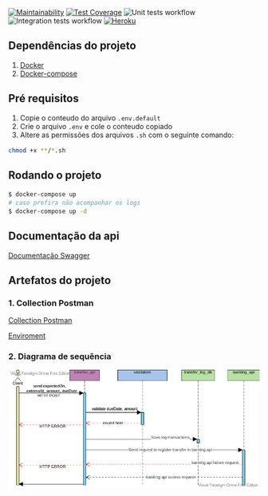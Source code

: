 [![Maintainability](https://api.codeclimate.com/v1/badges/f980de4300486c38bb00/maintainability)](https://codeclimate.com/github/Onnion/transfer/maintainability)
[![Test Coverage](https://api.codeclimate.com/v1/badges/f980de4300486c38bb00/test_coverage)](https://codeclimate.com/github/Onnion/transfer/test_coverage)
![Unit tests workflow](https://github.com/Onnion/transfer/actions/workflows/coverage.yml/badge.svg)
![Integration tests workflow](https://github.com/Onnion/transfer/actions/workflows/integration.yml/badge.svg)
[![Heroku](http://heroku-badge.herokuapp.com/?app=angularjs-crypto&style=flat&svg=1)](https://transfer-app-staging.herokuapp.com)

## Dependências do projeto
1. [Docker](https://www.digitalocean.com/community/tutorials/como-instalar-e-usar-o-docker-no-ubuntu-18-04-pt)
1. [Docker-compose](https://www.digitalocean.com/community/tutorials/how-to-install-docker-compose-on-ubuntu-18-04-pt)

## Pré requisitos
1. Copie o conteudo do arquivo `.env.default`
2. Crie o arquivo `.env` e cole o conteudo copiado
2. Altere as permissões dos arquivos `.sh` com o seguinte comando:
```bash
chmod +x **/*.sh
```
## Rodando o projeto
```bash
$ docker-compose up
# caso prefira não acompanhar os logs
$ docker-compose up -d
```
## Documentação da api
[Documentação Swagger](https://transfer-app-staging.herokuapp.com/api/doc/)

## Artefatos do projeto

### 1. Collection Postman
[Collection Postman](https://www.getpostman.com/collections/41d2149b9d949e37e199)

[Enviroment](https://spotiy-share-music-generator.s3.sa-east-1.amazonaws.com/transfer-app-staging.postman_environment.json)

### 2. Diagrama de sequência
![Diagrama de sequència](/public/assets/docs/images/diagrama_de_sequencia.png)
